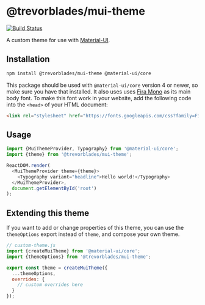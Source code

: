 # @trevorblades/mui-theme

[![Build Status](https://travis-ci.com/trevorblades/mui-theme.svg?branch=master)](https://travis-ci.com/trevorblades/mui-theme)

A custom theme for use with [Material-UI](https://material-ui.com/).

## Installation

```bash
npm install @trevorblades/mui-theme @material-ui/core
```

This package should be used with `@material-ui/core` version 4 or newer, so make sure you have that installed. It also uses uses [Fira Mono](https://fonts.google.com/specimen/Fira+Mono) as its main body font. To make this font work in your website, add the following code into the `<head>` of your HTML document:

```html
<link rel="stylesheet" href="https://fonts.googleapis.com/css?family=Fira+Mono:400,500,700&display=swap">
```

## Usage

```js
import {MuiThemeProvider, Typography} from '@material-ui/core';
import {theme} from '@trevorblades/mui-theme';

ReactDOM.render(
  <MuiThemeProvider theme={theme}>
    <Typography variant="headline">Hello world!</Typography>
  </MuiThemeProvider>,
  document.getElementById('root')
);
```

## Extending this theme

If you want to add or change properties of this theme, you can use the `themeOptions` export instead of `theme`, and compose your own theme.

```js
// custom-theme.js
import {createMuiTheme} from '@material-ui/core';
import {themeOptions} from '@trevorblades/mui-theme';

export const theme = createMuiTheme({
  ...themeOptions,
  overrides: {
    // custom overrides here
  }
});
```
